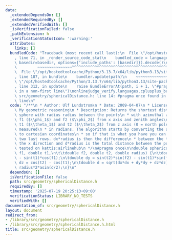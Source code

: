 ```yaml
---
data:
  _extendedDependsOn: []
  _extendedRequiredBy: []
  _extendedVerifiedWith: []
  _isVerificationFailed: false
  _pathExtension: h
  _verificationStatusIcon: ':warning:'
  attributes:
    links: []
  bundledCode: "Traceback (most recent call last):\n  File \"/opt/hostedtoolcache/Python/3.13.7/x64/lib/python3.13/site-packages/onlinejudge_verify/documentation/build.py\"\
    , line 71, in _render_source_code_stat\n    bundled_code = language.bundle(stat.path,\
    \ basedir=basedir, options={'include_paths': [basedir]}).decode()\n          \
    \         ~~~~~~~~~~~~~~~^^^^^^^^^^^^^^^^^^^^^^^^^^^^^^^^^^^^^^^^^^^^^^^^^^^^^^^^^^^^^^^^^^\n\
    \  File \"/opt/hostedtoolcache/Python/3.13.7/x64/lib/python3.13/site-packages/onlinejudge_verify/languages/cplusplus.py\"\
    , line 187, in bundle\n    bundler.update(path)\n    ~~~~~~~~~~~~~~^^^^^^\n  File\
    \ \"/opt/hostedtoolcache/Python/3.13.7/x64/lib/python3.13/site-packages/onlinejudge_verify/languages/cplusplus_bundle.py\"\
    , line 312, in update\n    raise BundleErrorAt(path, i + 1, \"#pragma once found\
    \ in a non-first line\")\nonlinejudge_verify.languages.cplusplus_bundle.BundleErrorAt:\
    \ src/geometry/sphericalDistance.h: line 14: #pragma once found in a non-first\
    \ line\n"
  code: "/**\n * Author: Ulf Lundstrom\n * Date: 2009-04-07\n * License: CC0\n * Source:\
    \ My geometric reasoning\n * Description: Returns the shortest distance on the\
    \ sphere with radius radius between the points\n * with azimuthal angles (longitude)\
    \ f1 ($\\phi_1$) and f2 ($\\phi_2$) from x axis and zenith angles\n * (latitude)\
    \ t1 ($\\theta_1$) and t2 ($\\theta_2$) from z axis (0 = north pole). All angles\
    \ measured\n * in radians. The algorithm starts by converting the spherical coordinates\
    \ to cartesian coordinates\n * so if that is what you have you can use only the\
    \ two last rows. dx*radius is then the difference\n * between the two points in\
    \ the x direction and d*radius is the total distance between the points.\n * Status:\
    \ tested on kattis:airlinehub\n */\n#pragma once\n\ndouble sphericalDistance(double\
    \ f1, double t1,\n\t\tdouble f2, double t2, double radius) {\n\tdouble dx = sin(t2)*cos(f2)\
    \ - sin(t1)*cos(f1);\n\tdouble dy = sin(t2)*sin(f2) - sin(t1)*sin(f1);\n\tdouble\
    \ dz = cos(t2) - cos(t1);\n\tdouble d = sqrt(dx*dx + dy*dy + dz*dz);\n\treturn\
    \ radius*2*asin(d/2);\n}\n"
  dependsOn: []
  isVerificationFile: false
  path: src/geometry/sphericalDistance.h
  requiredBy: []
  timestamp: '2025-07-19 20:25:13+09:00'
  verificationStatus: LIBRARY_NO_TESTS
  verifiedWith: []
documentation_of: src/geometry/sphericalDistance.h
layout: document
redirect_from:
- /library/src/geometry/sphericalDistance.h
- /library/src/geometry/sphericalDistance.h.html
title: src/geometry/sphericalDistance.h
---
```

